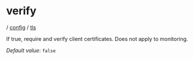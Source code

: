 # verify

/ [config](/reference/config/index.md) / [tls](/reference/config/config/tls/index.md) 

If true, require and verify client certificates. Does not apply to monitoring.

*Default value*: `false`
